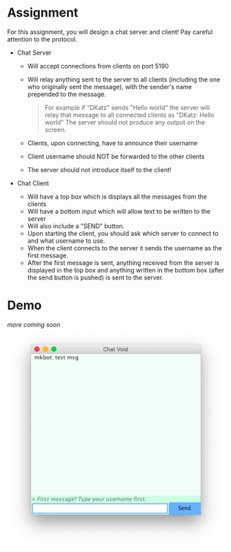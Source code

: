 # Assignment
For this assignment, you will design a chat server and client!  Pay careful attention to the protocol.

- Chat Server
  - Will accept connections from clients on port 5190
  - Will relay anything sent to the server to all clients (including the one who originally sent the message), with the sender's name prepended to the message. 
  
    > For example if "DKatz" sends "Hello world" the server will relay that message to all connected clients as "DKatz: Hello world" The server should not produce any output on the screen. 
    
  - Clients, upon connecting, have to announce their username
  - Client username should NOT be forwarded to the other clients
  - The server should not introduce itself to the client!

- Chat Client
  - Will have a top box which is displays all the messages from the clients
  - Will have a bottom input which will allow text to be written to the server 
  - Will also include a "SEND" button. 
  - Upon starting the client, you should ask which server to connect to and what username to use. 
  - When the client connects to the server it sends the username as the first message. 
  - After the first message is sent, anything received from the server is displayed in the top box and anything written in the bottom box (after the send button is pushed) is sent to the server.
  
# Demo
*more coming soon*
![](demo/main.png)
